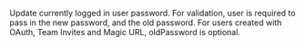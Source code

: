 Update currently logged in user password.
For validation, user is required to pass in the new password, and the old password.
For users created with OAuth, Team Invites and Magic URL, oldPassword is optional.
